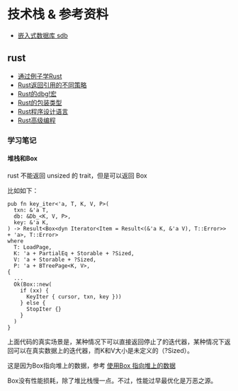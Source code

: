 # 技术栈 & 参考资料

* [嵌入式数据库 sdb](https://docs.rs/crate/sdb)

## rust

* [通过例子学Rust](https://rustwiki.org/zh-CN/rust-by-example)
* [Rust返回引用的不同策略](https://colobu.com/2019/08/13/strategies-for-returning-references-in-rust/)
* [Rust的dbg!宏](http://chenyukang.github.io/2019/01/18/rust-dbg.html)
* [Rust的包装类型](https://blog.lxdlam.com/post/b63a9600/)
* [Rust程序设计语言](http://kaisery.github.io/trpl-zh-cn)
* [Rust高级编程](https://learnku.com/docs/nomicon/2018)

### 学习笔记

#### 堆栈和Box

rust 不能返回 unsized 的 trait，但是可以返回 Box<unsized trait>

比如如下：

```
pub fn key_iter<'a, T, K, V, P>(
  txn: &'a T,
  db: &Db_<K, V, P>,
  key: &'a K,
) -> Result<Box<dyn Iterator<Item = Result<(&'a K, &'a V), T::Error>> + 'a>, T::Error>
where
  T: LoadPage,
  K: 'a + PartialEq + Storable + ?Sized,
  V: 'a + Storable + ?Sized,
  P: 'a + BTreePage<K, V>,
{
  ...
  Ok(Box::new(
    if (xx) {
      KeyIter { cursor, txn, key }))
    } else {
      StopIter {} 
    }
  )
}
```

上面代码的真实场景是，某种情况下可以直接返回停止了的迭代器，某种情况下返回可以在真实数据上的迭代器，而K和V大小是未定义的（?Sized）。

这是因为Box<T>指向堆上的数据，参考 [使用Box <T>指向堆上的数据](https://kaisery.github.io/trpl-zh-cn/ch15-01-box.html#%E4%BD%BF%E7%94%A8box-t%E6%8C%87%E5%90%91%E5%A0%86%E4%B8%8A%E7%9A%84%E6%95%B0%E6%8D%AE)

Box没有性能损耗，除了堆比栈慢一点。不过，性能过早最优化是万恶之源。



